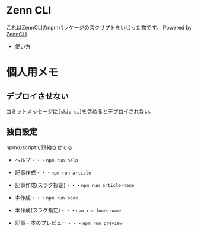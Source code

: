 # Zenn CLI

これはZennCLIのnpmパッケージのスクリプトをいじった物です。
Powered by [ZennCLI](https://github.com/zenn-dev/zenn-editor)

* [使い方](https://zenn.dev/zenn/articles/zenn-cli-guide)

# 個人用メモ

## デプロイさせない
コミットメッセージに`[skip ci]`を含めるとデプロイされない。

## 独自設定
npmのscriptで短縮させてる

- ヘルプ・・・`npm run help`

- 記事作成・・・`npm run article`
- 記事作成(スラグ指定)・・・`npm run article-name`

- 本作成・・・`npm run book`
- 本作成(スラグ指定)・・・`npm run book-name`

- 記事・本のプレビュー・・・`npm run preview`
